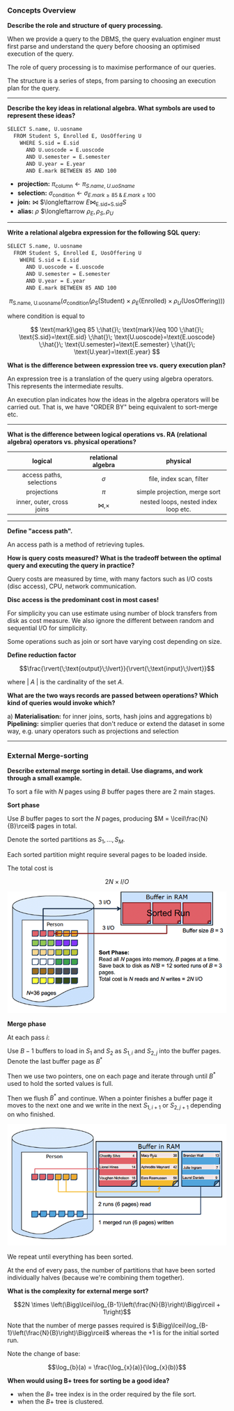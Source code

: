 ### __Concepts Overview__

**Describe the role and structure of query processing.**

When we provide a query to the DBMS, the query evaluation enginer must first parse and understand the query before choosing an optimised execution of the query.

The role of query processing is to maximise performance of our queries.

The structure is a series of steps, from parsing to choosing an execution plan for the query.

---

**Describe the key ideas in relational algebra. What symbols are used to represent these ideas?**

```{mysql}
SELECT S.name, U.uosname
  FROM Student S, Enrolled E, UosOffering U
    WHERE S.sid = E.sid 
      AND U.uoscode = E.uoscode
      AND U.semester = E.semester
      AND U.year = E.year
      AND E.mark BETWEEN 85 AND 100
```

- __projection:__ $\pi_{\text{column}}$ $\longleftarrow$ $\pi_{S.name, \;U.uoSname}$
- __selection:__ $\sigma_{\text{condition}}$ $\longleftarrow$ $\sigma_{E.mark \geq 85 \;\&\; E.mark\leq100}$
- __join:__ $\bowtie$ $\longleftarrow $E \bowtie_{\text{E.sid=S.sid}} S$
- __alias:__ $\rho$ $\longleftarrow $\rho_{E}, \rho_{S}, \rho_{U}$

---

**Write a relational algebra expression for the following SQL query:**

```{mysql}
SELECT S.name, U.uosname
  FROM Student S, Enrolled E, UosOffering U
    WHERE S.sid = E.sid 
      AND U.uoscode = E.uoscode
      AND U.semester = E.semester
      AND U.year = E.year
      AND E.mark BETWEEN 85 AND 100
```

$$ \pi_{\text{S.name, U.uosname}}\bigg(\sigma_{\text{condition}}\big(\rho_{S}(\text{Student})\times\rho_{E}(\text{Enrolled})\times\rho_{U}(\text{UosOffering})\big)\bigg) $$

where condition is equal to 

$$ \text{mark}\geq 85 \;\hat{}\; \text{mark}\leq 100 \;\hat{}\; \text{S.sid}=\text{E.sid} \;\hat{}\; \text{U.uoscode}=\text{E.uoscode} \;\hat{}\; \text{U.semester}=\text{E.semester} \;\hat{}\; \text{U.year}=\text{E.year} $$

**What is the difference between expression tree vs. query execution plan?**

An expression tree is a translation of the query using algebra operators. This represents the intermediate results.

An execution plan indicates how the ideas in the algebra operators will be carried out. That is, we have "ORDER BY" being equivalent to sort-merge etc.

---

**What is the difference between logical operations vs. RA (relational algebra) operators vs. physical operations?**

| logical | relational algebra | physical |
|:---:|:---:|:---:|
| access paths, selections | $\sigma$ | file, index scan, filter |
| projections | $\pi$ | simple projection, merge sort |
| inner, outer, cross joins | $\bowtie, \times$ | nested loops, nested index loop etc.

---

**Define "access path".**

An access path is a method of retrieving tuples.

**How is query costs measured? What is the tradeoff between the optimal query and executing the query in practice?**

Query costs are measured by time, with many factors such as I/O costs (disc access), CPU, network communication. 

__Disc access is the predominant cost in most cases!__

For simplicity you can use estimate using number of block transfers from disk as cost measure. We also ignore the different between random and sequential I/O for simplicity.

Some operations such as join or sort have varying cost depending on size.

**Define reduction factor**

$$\frac{\rvert{\;\text{output}\;\lvert}}{\rvert{\;\text{input}\;\lvert}}$$

where $\rvert\;A\;\lvert$ is the cardinality of the set $A$.

**What are the two ways records are passed between operations? Which kind of queries would invoke which?**

a) __Materialisation:__ for inner joins, sorts, hash joins and aggregations
b) __Pipelining:__ simplier queries that don't reduce or extend the dataset in some way, e.g. unary operators such as projections and selection

---

### __External Merge-sorting__ 

**Describe external merge sorting in detail. Use diagrams, and work through a small example.**

To sort a file with $N$ pages using $B$ buffer pages there are 2 main stages.

__Sort phase__

Use $B$ buffer pages to sort the $N$ pages, producing $M = \lceil\frac{N}{B}\rceil$ pages in total.

Denote the sorted partitions as $S_{1}, ..., S_{M}$. 

Each sorted partition might require several pages to be loaded inside.

The total cost is 

$$2N\times I/O$$

![Screen Shot 2020-06-10 at 10.50.05 pm.png](resources/1E64091CE3F8EFE468B0C2B23F8C68D3.png)

__Merge phase__

At each pass $i$:

Use $B-1$ buffers to load in $S_{1}$ and $S_{2}$ as $S_{1, i}$ and $S_{2, j}$ into the buffer pages. Denote the last buffer page as $B^{*}$

Then we use two pointers, one on each page and iterate through until $B^{*}$ used to hold the sorted values is full.

Then we flush $B^{*}$ and continue. When a pointer finishes a buffer page it moves to the next one and we write in the next $S_{1, i+1}$ or $S_{2, j+1}$ depending on who finished.

![Screen Shot 2020-06-10 at 10.50.18 pm.png](resources/208D6F9844A86731DA0553588865EF70.png)

We repeat until everything has been sorted.

At the end of every pass, the number of partitions that have been sorted individually halves (because we're combining them together).

**What is the complexity for external merge sort?**

$$2N \times \left(\Bigg\lceil\log_{B-1}\left(\frac{N}{B}\right)\Bigg\rceil + 1\right)$$

Note that the number of merge passes required is $\Bigg\lceil\log_{B-1}\left(\frac{N}{B}\right)\Bigg\rceil$ whereas the $+1$ is for the initial sorted run.

Note the change of base:

$$\log_{b}(a) = \frac{\log_{x}(a)}{\log_{x}(b)}$$

**When would using B+ trees for sorting be a good idea?**

- when the $B+$ tree index is in the order required by the file sort.
- when the $B+$ tree is clustered.